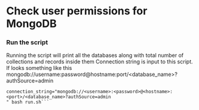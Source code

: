 # Check user permissions for MongoDB


### Run the script

Running the script will print all the databases along with total number of collections and records inside them
Connection string is input to this script. If looks something like this 
mongodb://username:password@hostname:port/<database_name>?authSource=admin

```shell
connection_string="mongodb://<username>:<password>@<hostname>:<port>/<database_name>?authSource=admin
" bash run.sh```